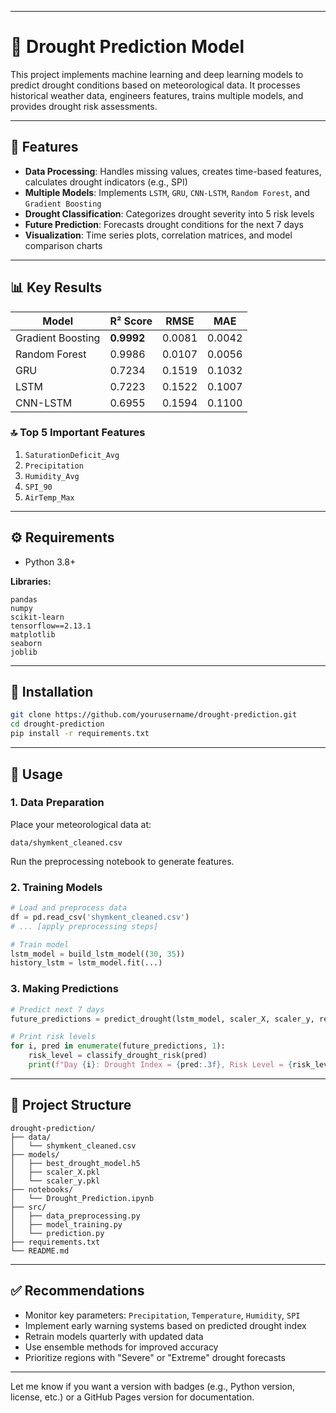 

---

# 🌾 Drought Prediction Model

This project implements machine learning and deep learning models to predict drought conditions based on meteorological data. It processes historical weather data, engineers features, trains multiple models, and provides drought risk assessments.

---

## 📌 Features

* **Data Processing**: Handles missing values, creates time-based features, calculates drought indicators (e.g., SPI)
* **Multiple Models**: Implements `LSTM`, `GRU`, `CNN-LSTM`, `Random Forest`, and `Gradient Boosting`
* **Drought Classification**: Categorizes drought severity into 5 risk levels
* **Future Prediction**: Forecasts drought conditions for the next 7 days
* **Visualization**: Time series plots, correlation matrices, and model comparison charts

---

## 📊 Key Results

| Model             | R² Score   | RMSE   | MAE    |
| ----------------- | ---------- | ------ | ------ |
| Gradient Boosting | **0.9992** | 0.0081 | 0.0042 |
| Random Forest     | 0.9986     | 0.0107 | 0.0056 |
| GRU               | 0.7234     | 0.1519 | 0.1032 |
| LSTM              | 0.7223     | 0.1522 | 0.1007 |
| CNN-LSTM          | 0.6955     | 0.1594 | 0.1100 |

### 🔝 Top 5 Important Features

1. `SaturationDeficit_Avg`
2. `Precipitation`
3. `Humidity_Avg`
4. `SPI_90`
5. `AirTemp_Max`

---

## ⚙️ Requirements

* Python 3.8+

**Libraries:**

```
pandas  
numpy  
scikit-learn  
tensorflow==2.13.1  
matplotlib  
seaborn  
joblib
```

---

## 🚀 Installation

```bash
git clone https://github.com/yourusername/drought-prediction.git
cd drought-prediction
pip install -r requirements.txt
```

---

## 🧪 Usage

### 1. Data Preparation

Place your meteorological data at:

```
data/shymkent_cleaned.csv
```

Run the preprocessing notebook to generate features.

### 2. Training Models

```python
# Load and preprocess data
df = pd.read_csv('shymkent_cleaned.csv')
# ... [apply preprocessing steps]

# Train model
lstm_model = build_lstm_model((30, 35))
history_lstm = lstm_model.fit(...)
```

### 3. Making Predictions

```python
# Predict next 7 days
future_predictions = predict_drought(lstm_model, scaler_X, scaler_y, recent_data)

# Print risk levels
for i, pred in enumerate(future_predictions, 1):
    risk_level = classify_drought_risk(pred)
    print(f"Day {i}: Drought Index = {pred:.3f}, Risk Level = {risk_level}")
```

---

## 📁 Project Structure

```
drought-prediction/
├── data/                  
│   └── shymkent_cleaned.csv
├── models/                 
│   ├── best_drought_model.h5
│   ├── scaler_X.pkl
│   └── scaler_y.pkl
├── notebooks/             
│   └── Drought_Prediction.ipynb
├── src/                   
│   ├── data_preprocessing.py
│   ├── model_training.py
│   └── prediction.py
├── requirements.txt        
└── README.md
```

---

## ✅ Recommendations

* Monitor key parameters: `Precipitation`, `Temperature`, `Humidity`, `SPI`
* Implement early warning systems based on predicted drought index
* Retrain models quarterly with updated data
* Use ensemble methods for improved accuracy
* Prioritize regions with "Severe" or "Extreme" drought forecasts

---

Let me know if you want a version with badges (e.g., Python version, license, etc.) or a GitHub Pages version for documentation.
